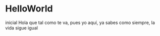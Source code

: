 # HelloWorld
inicial
Hola que tal como te va, pues yo aquí, ya sabes como siempre, la vida sigue igual
